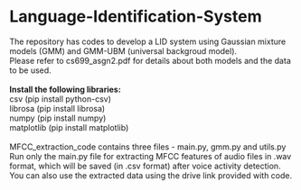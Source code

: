 # Language-Identification-System

The repository has codes to develop a LID system using Gaussian mixture 
models (GMM) and GMM-UBM (universal backgroud model).\
Please refer to cs699_asgn2.pdf for details about both models and the data to be used.\
\
**Install the following libraries:**\
csv (pip install python-csv)\
librosa (pip install librosa)\
numpy (pip install numpy)\
matplotlib (pip install matplotlib)\
\
MFCC_extraction_code contains three files - main.py, gmm.py and utils.py \
Run only the main.py file for extracting MFCC features of audio files in .wav format, which will be saved (in .csv format) after voice activity detection.\
You can also use the extracted data using the drive link provided with code.
